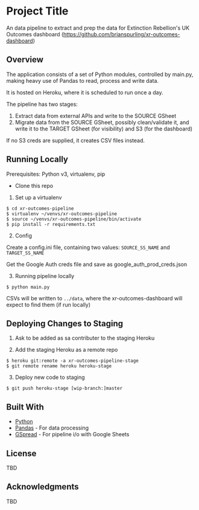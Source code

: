 # Project Title

An data pipeline to extract and prep the data for Extinction Rebellion's UK Outcomes dashboard (https://github.com/brianspurling/xr-outcomes-dashboard)

## Overview

The application consists of a set of Python modules, controlled by main.py, making heavy use of Pandas to read, process and write data.

It is hosted on Heroku, where it is scheduled to run once a day.

The pipeline has two stages:
1. Extract data from external APIs and write to the SOURCE GSheet
2. Migrate data from the SOURCE GSheet, possibly clean/validate it, and write it to the TARGET GSheet (for visibility) and S3 (for the dashboard)

If no S3 creds are supplied, it creates CSV files instead.

## Running Locally

Prerequisites: Python v3, virtualenv, pip

- Clone this repo

1. Set up a virtualenv
```
$ cd xr-outcomes-pipeline
$ virtualenv ~/venvs/xr-outcomes-pipeline
$ source ~/venvs/xr-outcomes-pipeline/bin/activate
$ pip install -r requirements.txt
```

2. Config

Create a config.ini file, containing two values: `SOURCE_SS_NAME` and `TARGET_SS_NAME`

Get the Google Auth creds file and save as google_auth_prod_creds.json

3. Running pipeline locally
```
$ python main.py
```

CSVs will be written to `../data`, where the xr-outcomes-dashboard will expect to find them (if run locally)

## Deploying Changes to Staging

1. Ask to be added as sa contributer to the staging Heroku

2. Add the staging Heroku as a remote repo
```
$ heroku git:remote -a xr-outcomes-pipeline-stage
$ git remote rename heroku heroku-stage
```

3. Deploy new code to staging
```
$ git push heroku-stage [wip-branch:]master
```

## Built With

* [Python](https://www.python.org/)
* [Pandas](https://pandas.pydata.org/) - For data processing
* [GSpread](https://github.com/burnash/gspread) - For pipeline i/o with Google Sheets

## License

TBD

## Acknowledgments

TBD

